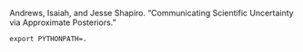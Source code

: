 Andrews, Isaiah, and Jesse Shapiro. “Communicating Scientific Uncertainty via Approximate Posteriors.”

`export PYTHONPATH=.`
